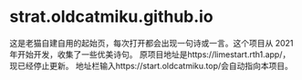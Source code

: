 # strat.oldcatmiku.github.io
这是老猫自建自用的起始页，每次打开都会出现一句诗或一言。这个项目从 2021 年开始开发，收集了一些优美诗句。
原项目地址是https://limestart.rth1.app/，现已经停止更新。
地址栏输入https://start.oldcatmiku.top/会自动指向本项目。

